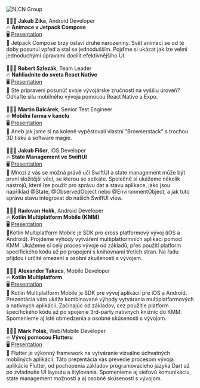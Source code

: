 ![N|CN Group](https://bit.ly/3SWYjn2)

👨🏻‍💻 **Jakub Zíka**, Android Developer\
🔥 **Animace v Jetpack Compose**\
🖥️ [Presentation](https://github.com/cngroupdk/Nalejvarna_Mobile/blob/main/Jakub%20Zika/ComposeAnimations.key)\
💬 Jetpack Compose brzy oslaví druhé narozeniny. Svět animací se od té doby posunul vpřed a stal se jednodušším. Pojďme si ukázat jak lze velmi jednoduchými úpravami docílit efektivnějšího UI.
\
\
👨🏻‍💻 **Robert Szlezák**, Team Leader\
🔥 **Nahliadnite do sveta React Native**\
🖥️ [Presentation](https://pitch.com/public/81d58273-ca52-4617-b4a2-41de241aae6c)\
💬 Ste pripravení posunúť svoje vývojárske zručnosti na vyššiu úroveň? Odhaľte silu mobilného vývoja pomocou React Native a Expo.
\
\
👨🏻‍💻 **Martin Balcárek**, Senior Test Engineer\
🔥 **Mobilní farma v kanclu**\
🖥️ [Presentation](https://github.com/cngroupdk/Nalejvarna_Mobile/blob/main/Martin/MobileDeviceFarmNALEJ.pptx)\
💬 Aneb jak jsme si na koleně vypěstovali vlastní "Browserstack" s trochou 3D tisku a software magie.
\
\
👨🏻‍💻 **Jakub Fišer**, iOS Developer\
🔥 **State Management ve SwiftUI**\
🖥️ [Presentation](https://github.com/cngroupdk/Nalejvarna_Mobile/blob/main/Jakub%20Fiser/state_management_ve_swiftui.key)\
💬 Mnozí z vás se možná právě učí SwiftUI a state management může být první složitější věcí, se kterou se setkáte. Společně si ukážeme několik nástrojů, které lze použít pro správu dat a stavu aplikace, jako jsou například @State, @ObservedObject nebo @EnvironmentObject, a jak tuto správu stavu integrovat do našich SwiftUI view.
\
\
👨🏻‍💻 **Radovan Holík**, Android Developer\
🔥 **Kotlin Multiplatform Mobile (KMM)**\
🖥️ [Presentation](https://github.com/cngroupdk/Nalejvarna_Mobile/blob/main/Radovan/KMM_nalejvarna.pptx)\
💬Kotlin Multiplatform Mobile je SDK pro cross platformový vývoj (iOS a Android). Projdeme výhody vytváření multiplatformních aplikací pomocí KMM. Ukážeme si celý proces vývoje od základů, přes použití platform specifického kódu až po propojení s knihovnami třetích stran. Na řadu přijdou i určité omezení a osobní zkušenosti s vývojem.
\
\
👨🏻‍💻 **Alexander Takacs**, Mobile Developer\
🔥 **Kotlin Multiplatform**\
🖥️ [Presentation](https://github.com/cngroupdk/Nalejvarna_Mobile/blob/main/Alexander/Kotlin%20Multiplatform%20-%20Nalejvarna.pdf)\
💬 Kotlin Multiplatform Mobile je SDK pre vývoj aplikácií pre iOS a Android. Prezentácia vám ukáže kombinované výhody vytvárania multiplatformových a natívnych aplikácií. Začínajúc od základov, cez použitie platform špecifického kódu až po spojenie 3rd-party natívnych knižníc do KMM. Spomenieme aj isté obmedzenia a osobné skúsenosti s vývojom.
\
\
👨🏻‍💻 **Márk Polák**, Web/Mobile Developer\
🔥 **Vývoj pomocou Flutteru**\
🖥️ [Presentation](https://pitch.com/public/7267e0ff-283a-483a-91a8-f19c266d5472)\
💬 Flutter je výkonný framework na vytváranie vizuálne úchvatných mobilných aplikácií. Táto prezentácia vás prevedie procesom vývoja aplikácie Flutter, od pochopenia základov programovacieho jazyka Dart až po zvládnutie UI layoutu a štýlovania. Spomenieme aj sieťovú komunikáciu, state management možnosti a aj osobné skúsenosti s vývojom.
